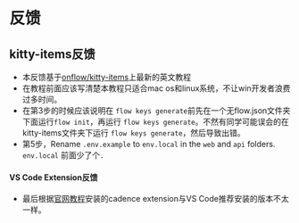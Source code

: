  # 反馈

## kitty-items反馈

* 本反馈基于[onflow/kitty-items](https://github.com/onflow/kitty-items)上最新的英文教程
* 在教程前面应该写清楚本教程只适合mac os和linux系统，不让win开发者浪费过多时间。
* 在第3步的时候应该说明在  `flow keys generate`前先在一个无flow.json文件夹下面运行`flow init`，再运行 `flow keys generate`。不然有同学可能误会的在kitty-items文件夹下运行 `flow keys generate`，然后导致出错。
* 第5步，Rename `.env.example` to `env.local` in the `web` and `api` folders. `env.local` 前面少了个`.`

#### VS Code Extension反馈

* 最后根据[官网教程](https://docs.onflow.org/vscode-extension/)安装的cadence extension与VS Code推荐安装的版本不太一样。





